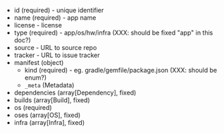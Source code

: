 - id (required) - unique identifier
- name (required) - app name
- license - license
- type (required) - app/os/hw/infra (XXX: should be fixed "app" in this doc?)
- source - URL to source repo
- tracker - URL to issue tracker
- manifest (object)
    - kind (required) - eg. gradle/gemfile/package.json (XXX: should be enum?)
    - `_meta` (Metadata)
- dependencies (array[Dependency], fixed)
- builds (array[Build], fixed)
- os (required)
- oses (array[OS], fixed)
- infra (array[Infra], fixed)

